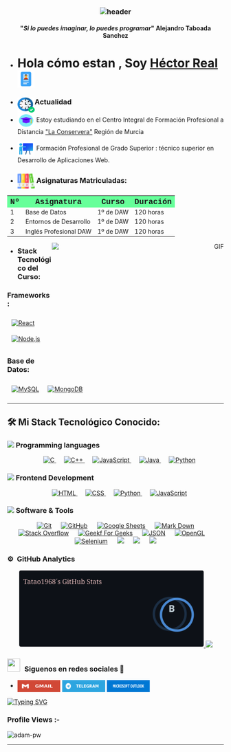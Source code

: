 <h3 align="center">

![header](https://user-images.githubusercontent.com/59575502/127335491-fdba1874-e943-4d3c-ab8c-678ffe22f8b8.png)
</h3>

<span>
    <h4 align="center">"<em>Si lo puedes imaginar, lo puedes programar</em>"
      <span align="center">Alejandro Taboada Sanchez</span>
    </h4>
</span>

- <h1>Hola cómo estan , Soy <a  href="https://github.com/Tatao1968/MARKDOWN-CURSO/blob/main/README.md"> Héctor Real </a> <img  src="./img/mi-nombre.png" align="center"width="40px"></h1>

- ### <img width="40" height="35" align="left" src="./img/Actualidad.png"/> Actualidad

- <img width="40" height="35" align="center" src="./img/educacion.png"/> Estoy estudiando en el Centro Integral de Formación Profesional a
Distancia ["La Conservera"](https://sites.google.com/view/fplaconservera) Región de Murcia
- <img width="40" height="35" align="center" src="./img/formacion-profesional.png"/> Formación Profesional de Grado Superior : técnico superior en Desarrollo de Aplicaciones Web.

- ### <img width="40" height="35" align="center" src="./img/materias.png"/> Asignaturas Matriculadas:
<table align="center" face="courier">
  <tr style="background-color: rgb(102, 255, 153);">
    <th><font size ="4" face="courier"> Nº </font></th>
    <th><font size ="4" face="courier"> Asignatura </font></th>
    <th><font size ="4" face="courier"> Curso </font></th>
    <th><font size ="4" face="courier"> Duración </font></th>
  </tr>
  <tr>
    <td> 1 </td>
    <td> Base de Datos </td>
    <td> 1º de DAW </td>
    <td> 120 horas </td>
  </tr>
  <tr>
    <td>2</td>
    <td>Entornos de Desarrollo</td>
    <td>1º de DAW</td>
    <td>120 horas</td>
  <tr>
    </tr>
    <td>3</td><td>Inglés Profesional DAW</td><td>1º de DAW</td><td>120 horas</td>
  </tr>
<table/>


<a target="_blank" align="right">
  <img align="right" top="100" height="300" width="400" alt="GIF" src="https://raw.githubusercontent.com/rahul-jha98/rahul-jha98/main/techstack.gif">
</a>

- <h3 align="left"> Stack Tecnológico del Curso:</h3>
<h3 align="left"  top="600"> Frameworks:</h3>
<a href="https://reactjs.org/" target="_blank"><img style="margin: 10px" align="center"src="https://profilinator.rishav.dev/skills-assets/react-original-wordmark.svg" alt="React" height="50" /></a> 
<a href="https://nodejs.org/" target="_blank"><img style="margin: 10px" src="https://profilinator.rishav.dev/skills-assets/nodejs-original-wordmark.svg" alt="Node.js" height="50" /></a> 

<h3 align="left"> Base de Datos:</h3> 
<a href="https://www.mysql.com/" target="_blank"><img style="margin: 10px" src="https://profilinator.rishav.dev/skills-assets/mysql-original-wordmark.svg" alt="MySQL" height="50" /></a>
<a href="https://www.mongodb.com/" target="_blank"><img style="margin: 10px" src="https://profilinator.rishav.dev/skills-assets/mongodb-original-wordmark.svg" alt="MongoDB" height="50" /></a>

<hr>

## 🛠️ Mi Stack Tecnológico Conocido:
### <picture> <img src = "https://github.com/7oSkaaa/7oSkaaa/blob/main/Images/Programming_Languages.gif?raw=true" width = 50px>  </picture> Programming languages

<p align="center"> 
  &emsp; 
  <a href="https://www.cprogramming.com/" target="_blank"> 
    <img alt="C" src="https://img.shields.io/badge/C%20-%232370ED.svg?style=plastic&logo=c&logoColor=white">
  </a> 
  &emsp;
  <a href="https://www.w3schools.com/cpp/" target="_blank"> 
    <img alt="C++" src="https://img.shields.io/badge/C++%20-%2300599C.svg?style=plastic&logo=c%2B%2B&logoColor=white">
  </a> 
  &emsp;
  <a href="https://developer.mozilla.org/en-US/docs/Web/JavaScript" target="_blank"> 
     <img alt="JavaScript" src="https://img.shields.io/badge/JavaScript%20-%23F7DF1E.svg?style=plastic&logo=javascript&logoColor=black">
   </a>
  &emsp;
  <a href="https://www.java.com" target="_blank"> 
    <img alt="Java" src="https://img.shields.io/badge/Java-%23007396.svg?style=plastic&logo=java&logoColor=white">
  </a>
  &emsp;
   <a href="https://www.python.org" target="_blank">
    <img alt="Python" src="https://img.shields.io/badge/Python%20-%2314354C.svg?style=plastic&logo=python&logoColor=white">
  </a>
</p>

### <picture> <img src = "https://github.com/7oSkaaa/7oSkaaa/blob/main/Images/Front_End.gif?raw=true" width = 50px>  </picture> Frontend Development

<p align="center"> 
  &emsp; 
  <a href="https://www.w3.org/html/" target="_blank"> 
   <img alt="HTML" src="https://img.shields.io/badge/HTML5%20-%23E34F26.svg?style=plastic&logo=html5&logoColor=white">
  </a>   
  &emsp;
  <a href="https://www.w3schools.com/css/" target="_blank">
    <img alt="CSS" src="https://img.shields.io/badge/CSS%20-%231572B6.svg?style=plastic&logo=css3&logoColor=white">
  </a> 
  &emsp;
  <a href="https://www.python.org" target="_blank">
    <img alt="Python" src="https://img.shields.io/badge/react-%2361DAFB.svg?style=plastic&logo=React&logoColor=black">
  </a>
  &emsp;
  <a href="https://developer.mozilla.org/en-US/docs/Web/JavaScript" target="_blank"> 
     <img alt="JavaScript" src="https://img.shields.io/badge/JavaScript%20-%23F7DF1E.svg?style=plastic&logo=javascript&logoColor=black">
   </a>
</p>

 ### <picture> <img src = "https://github.com/7oSkaaa/7oSkaaa/blob/main/Images/Software_Tools.gif?raw=true" width = 50px>  </picture> Software & Tools
 
<p align="center">
  &emsp;
    <a href="#"><img alt="Git" src="https://img.shields.io/badge/Git%20-%23F05033.svg?style=plastic&logo=git&logoColor=white"></a>
  &emsp;
    <a href="#"><img alt="GitHub" src="https://img.shields.io/badge/github-%23181717.svg?style=plastic&logo=github&logoColor=white"></a>
  &emsp;
    <a href="#"><img alt="Google Sheets" src="https://img.shields.io/badge/Google%20Sheets%20-%2334A853.svg?style=plastic&logo=google%20sheets&logoColor=white"></a>
  &emsp;
    <a href="#"><img alt="Mark Down" src="https://img.shields.io/badge/Markdown-000000?style=plastic&logo=markdown&logoColor=white"></a>
  &emsp;
    <a href="#"><img alt="Stack Overflow" src="https://img.shields.io/badge/-Stack%20Overflow-FE7A16?style=plastic&logo=stack-overflow&logoColor=white"></a>
  &emsp;
    <a href="#"><img alt="Geekf For Geeks" src="https://img.shields.io/badge/geeksforgeeks-%230F9D58.svg?style=plastic&logo=geeksforgeeks&logoColor=white"></a>
  &emsp;
    <a href="#"><img alt="JSON" img src="https://img.shields.io/badge/json-%23000000.svg?style=plastic&logo=json&logoColor=white"></a>
  &emsp;
    <a href="#"><img alt="OpenGL" src="https://img.shields.io/badge/opengl-%235586A4.svg?style=plastic&logo=opengl&logoColor=white"></a>
  &emsp;
    <a href="#"><img alt="Selenium" src="https://img.shields.io/badge/selenium-%2343B02A.svg?&style=plastic&logo=selenium&logoColor=white"></a>
    &emsp;
    <a href="#"><img src="https://img.shields.io/badge/latex-%23008080.svg?&style=plastic&logo=latex&logoColor=white" /></a>
    &emsp;
    <a href="#"><img src="https://img.shields.io/badge/django-%23092E20.svg?&style=plastic&logo=django&logoColor=white" /></a>
    &emsp;
    <a href="#"><img src="https://img.shields.io/badge/mysql-%234479A1.svg?&style=plastic&logo=mysql&logoColor=white"/></a>
</p>






### ⚙️ &nbsp;GitHub Analytics

<p align="center">
<a href="https://github.com/Tatao1968/MARKDOWN-CURSO/blob/main/README.md">

  <img height="180em" src="./img/Tatao.svg"/>
  <img height="180em" src="https://github-readme-stats-eight-theta.vercel.app/api/top-langs/?username=AVS1508&layout=compact&langs_count=8&theme=algolia"/>
</a>
</p>


<h3 align="left" > <img src="https://media.giphy.com/media/iY8CRBdQXODJSCERIr/giphy.gif" width="30" height="30" style="margin-right: 10px;">Siguenos en redes sociales
 🤝 </h3>

- [<img src="./img/gmail.svg" width="100" height="28" align="center"/>](https://workspace.google.com/intl/es/gmail/) [<img src="./img/telegram.svg" width="100" height="28" align="center"/>](https://web.telegram.org/k/) [<img src="./img/microsoft-outlook.svg" width="100" height="28" align="center"/>](https://www.microsoft.com/es-es/microsoft-365/outlook/)



[![Typing SVG](https://readme-typing-svg.herokuapp.com?font=Fira+Code&pause=1000&width=435&lines=Gracias+por+visitarnos)](https://github.com/Tatao1968/MARKDOWN-CURSO/blob/main/README.md)
<p align="right"> <h3>Profile Views :-</h3> <img src="https://komarev.com/ghpvc/?username=adam-pw&label=Profile%20views&color=0e75b6&style=flat"
    alt="adam-pw" /> 
</p>
<hr>


